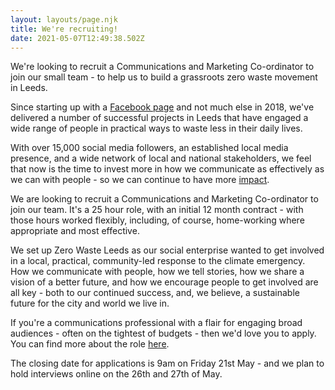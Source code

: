 ```yaml
---
layout: layouts/page.njk
title: We're recruiting!
date: 2021-05-07T12:49:38.502Z
---
```

We're looking to recruit a Communications and Marketing Co-ordinator to join our small team - to help us to build a grassroots zero waste movement in Leeds.  

Since starting up with a [Facebook page](https://www.facebook.com/zerowasteleeds/) and not much else in 2018, we've delivered a number of successful projects in Leeds that have engaged a wide range of people in practical ways to waste less in their daily lives.

With over 15,000 social media followers, an established local media presence, and a wide network of local and national stakeholders, we feel that now is the time to invest more in how we communicate as effectively as we can with people - so we can continue to have more [impact](https://issuu.com/zerowasteleeds/docs/2020_impact_report__6_).

We are looking to recruit a Communications and Marketing Co-ordinator to join our team.  It's a 25 hour role, with an initial 12 month contract - with those hours worked flexibly, including, of course, home-working where appropriate and most effective.

We set up Zero Waste Leeds as our social enterprise wanted to get involved in a local, practical, community-led response to the climate emergency.  How we communicate with people, how we tell stories, how we share a vision of a better future, and how we encourage people to get involved are all key - both to our continued success, and, we believe, a sustainable future for the city and world we live in.

If you're a communications professional with a flair for engaging broad audiences - often on the tightest of budgets - then we'd love you to apply.  You can find more about the role [here](https://drive.google.com/file/d/1efA0OkOL08Wy1HORWwbtVtmaUZrZoD1W/view?usp=sharing).

The closing date for applications is 9am on Friday 21st May - and we plan to hold interviews online on the 26th and 27th of May.